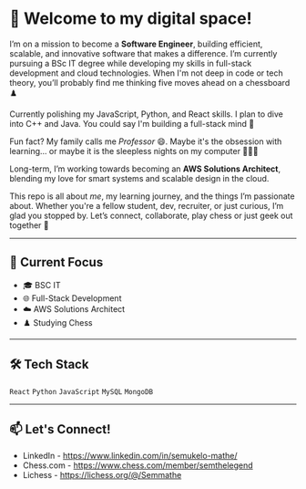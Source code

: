 # 👋 Welcome to my digital space!

I’m on a mission to become a **Software Engineer**, building efficient, scalable, and innovative software that makes a difference. I’m currently pursuing a BSc IT degree while developing my skills in full-stack development and cloud technologies. When I'm not deep in code or tech theory, you’ll probably find me thinking five moves ahead on a chessboard ♟️

Currently polishing my JavaScript, Python, and React skills. I plan to dive into C++ and Java. You could say I'm building a full-stack mind 🧠

Fun fact? My family calls me *Professor* 😄. Maybe it's the obsession with learning… or maybe it is the sleepless nights on my computer 👨🏽‍💻

Long-term, I’m working towards becoming an **AWS Solutions Architect**, blending my love for smart systems and scalable design in the cloud.

This repo is all about *me*, my learning journey, and the things I’m passionate about. Whether you're a fellow student, dev, recruiter, or just curious, I’m glad you stopped by.
Let’s connect, collaborate, play chess or just geek out together 🤍

---

## 🚀 Current Focus
- 🎓 BSC IT
- 🌐 Full-Stack Development
- ☁️ AWS Solutions Architect
- ♟️ Studying Chess

---

## 🛠 Tech Stack
`React`
`Python`
`JavaScript`
`MySQL`
`MongoDB`

---

## 📫 Let's Connect!
- LinkedIn - https://www.linkedin.com/in/semukelo-mathe/
- Chess.com - https://www.chess.com/member/semthelegend
- Lichess - https://lichess.org/@/Semmathe

